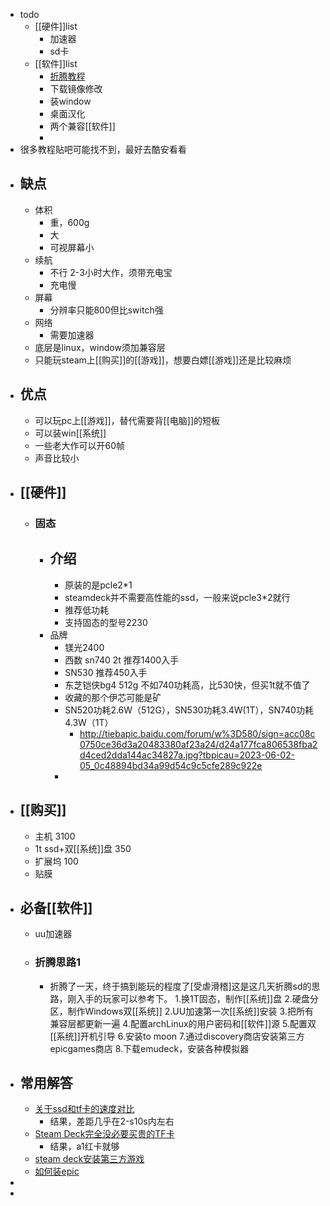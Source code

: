 - todo
	- [[硬件]]list
		- 加速器
		- sd卡
	- [[软件]]list
		- [折腾教程](https://bbs.a9vg.com/thread-8869286-1-1.html)
		- 下载镜像修改
		- 装window
		- 桌面汉化
		- 两个兼容[[软件]]
		-
- 很多教程贴吧可能找不到，最好去酷安看看
- ## 缺点
	- 体积
		- 重，600g
		- 大
		- 可视屏幕小
	- 续航
		- 不行 2-3小时大作，须带充电宝
		- 充电慢
	- 屏幕
		- 分辨率只能800但比switch强
	- 网络
		- 需要加速器
	- 底层是linux，window须加兼容层
	- 只能玩steam上[[购买]]的[[游戏]]，想要白嫖[[游戏]]还是比较麻烦
- ## 优点
	- 可以玩pc上[[游戏]]，替代需要背[[电脑]]的短板
	- 可以装win[[系统]]
	- 一些老大作可以开60帧
	- 声音比较小
- ## [[硬件]]
	- ### 固态
		- ## 介绍
			- 原装的是pcle2*1
			- steamdeck并不需要高性能的ssd，一般来说pcle3*2就行
			- 推荐低功耗
			- 支持固态的型号2230
		- 品牌
			- 镁光2400
			- 西数 sn740 2t 推荐1400入手
			- SN530 推荐450入手
			- 东芝铠侠bg4 512g 不如740功耗高，比530快，但买1t就不值了
			- 收藏的那个伊芯可能是矿
			- SN520功耗2.6W（512G），SN530功耗3.4W(1T），SN740功耗4.3W（1T）
				- http://tiebapic.baidu.com/forum/w%3D580/sign=acc08c0750ce36d3a20483380af23a24/d24a177fca806538fba2d4ced2dda144ac34827a.jpg?tbpicau=2023-06-02-05_0c48894bd34a99d54c9c5cfe289c922e
			-
- ## [[购买]]
	- 主机 3100
	- 1t ssd+双[[系统]]盘 350
	- 扩展坞 100
	- 贴膜
- ## 必备[[软件]]
	- uu加速器
	- ### 折腾思路1
		- 折腾了一天，终于搞到能玩的程度了[受虐滑稽]这是这几天折腾sd的思路，刚入手的玩家可以参考下。
		  1.换1T固态，制作[[系统]]盘
		  2.硬盘分区，制作Windows双[[系统]]
		  2.UU加速第一次[[系统]]安装
		  3.把所有兼容层都更新一遍
		  4.配置archLinux的用户密码和[[软件]]源
		  5.配置双[[系统]]开机引导
		  6.安装to moon
		  7.通过discovery商店安装第三方epicgames商店
		  8.下载emudeck，安装各种模拟器
- ## 常用解答
	- [关于ssd和tf卡的速度对比](https://g.nga.cn/read.php?tid=35068555&rand=729)
		- 结果，差距几乎在2-s10s内左右
	- [Steam Deck完全没必要买贵的TF卡](https://tieba.baidu.com/p/8052545313)
		- 结果，a1红卡就够
	- [steam deck安装第三方游戏](https://bbs.a9vg.com/thread-8869286-1-1.html)
	- [如何装epic](https://www.coolapk.com/feed/42469989?shareKey=MzA4OTQ3ODdhZDExNjQ3NTU3MDc~&shareUid=25102075&shareFrom=com.coolapk.market_13.1.3)
-
-